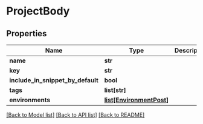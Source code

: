# ProjectBody

## Properties
Name | Type | Description | Notes
------------ | ------------- | ------------- | -------------
**name** | **str** |  | 
**key** | **str** |  | 
**include_in_snippet_by_default** | **bool** |  | [optional] 
**tags** | **list[str]** |  | [optional] 
**environments** | [**list[EnvironmentPost]**](EnvironmentPost.md) |  | [optional] 

[[Back to Model list]](../README.md#documentation-for-models) [[Back to API list]](../README.md#documentation-for-api-endpoints) [[Back to README]](../README.md)


